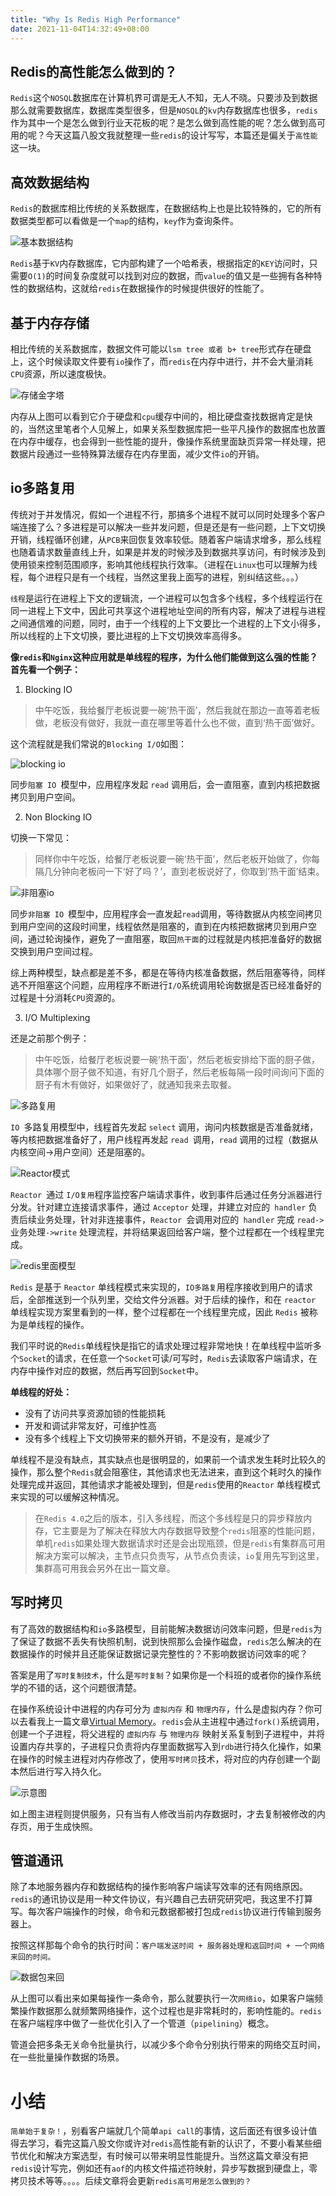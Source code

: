 ```yaml
---
title: "Why Is Redis High Performance"
date: 2021-11-04T14:32:49+08:00
---
```


## Redis的高性能怎么做到的？

`Redis`这个`NOSQL`数据库在计算机界可谓是无人不知，无人不晓。只要涉及到数据那么就需要数据库，数据库类型很多，但是`NOSQL`的`kv`内存数据库也很多，`redis`作为其中一个是怎么做到行业天花板的呢？是怎么做到高性能的呢？怎么做到高可用的呢？今天这篇八股文我就整理一些`redis`的设计写写，本篇还是偏关于`高性能`这一块。

## 高效数据结构

`Redis`的数据库相比传统的关系数据库，在数据结构上也是比较特殊的，它的所有数据类型都可以看做是一个`map`的结构，`key`作为查询条件。

![基本数据结构](https://tva1.sinaimg.cn/large/008i3skNgy1gw12lj58anj30de0doweo.jpg)

`Redis`基于`KV`内存数据库，它内部构建了一个哈希表，根据指定的`KEY`访问时，只需要`O(1)`的时间复杂度就可以找到对应的数据，而`value`的值又是一些拥有各种特性的数据结构，这就给`redis`在数据操作的时候提供很好的性能了。


## 基于内存存储

相比传统的关系数据库，数据文件可能以`lsm tree 或者 b+ tree`形式存在硬盘上，这个时候读取文件要有`io`操作了，而`redis`在内存中进行，并不会大量消耗`CPU`资源，所以速度极快。


![存储金字塔](https://tva1.sinaimg.cn/large/008i3skNgy1gw12yqw92mj30vq0gbq42.jpg)


内存从上图可以看到它介于硬盘和`cpu`缓存中间的，相比硬盘查找数据肯定是快的，当然这里笔者个人见解上，如果关系型数据库把一些平凡操作的数据库也放置在内存中缓存，也会得到一些性能的提升，像操作系统里面缺页异常一样处理，把数据片段通过一些特殊算法缓存在内存里面，减少文件`io`的开销。


## io多路复用

传统对于并发情况，假如一个进程不行，那搞多个进程不就可以同时处理多个客户端连接了么？多进程是可以解决一些并发问题，但是还是有一些问题，上下文切换开销，线程循环创建，从`PCB`来回恢复效率较低。随着客户端请求增多，那么线程也随着请求数量直线上升，如果是并发的时候涉及到数据共享访问，有时候涉及到使用锁来控制范围顺序，影响其他线程执行效率。（进程在`Linux`也可以理解为线程，每个进程只是有一个线程，当然这里我上面写的进程，别纠结这些。。。）

`线程`是运行在进程上下文的逻辑流，一个进程可以包含多个线程，多个线程运行在同一进程上下文中，因此可共享这个进程地址空间的所有内容，解决了进程与进程之间通信难的问题，同时，由于一个线程的上下文要比一个进程的上下文小得多，所以线程的上下文切换，要比进程的上下文切换效率高得多。

**像`redis`和`Nginx`这种应用就是单线程的程序，为什么他们能做到这么强的性能？首先看一个例子：**


1. Blocking IO

> 中午吃饭，我给餐厅老板说要一碗‘热干面’，然后我就在那边一直等着老板做，老板没有做好，我就一直在哪里等着什么也不做，直到‘热干面’做好。

这个流程就是我们常说的`Blocking I/O`如图：


![blocking io](https://files.mdnice.com/user/8699/c3ff4b65-dee0-4d34-8e4f-5fa8dd738d4e.png)

同步`阻塞 IO `模型中，应用程序发起 `read` 调用后，会一直阻塞，直到内核把数据拷贝到用户空间。

2. Non Blocking IO

切换一下常见：
> 同样你中午吃饭，给餐厅老板说要一碗‘热干面’，然后老板开始做了，你每隔几分钟向老板问一下‘好了吗？’，直到老板说好了，你取到‘热干面’结束。

![非阻塞io](https://tva1.sinaimg.cn/large/008i3skNgy1gw002j5urbj30ww0u0gnu.jpg)

同步`非阻塞 IO `模型中，应用程序会一直发起` read `调用，等待数据从内核空间拷贝到用户空间的这段时间里，线程依然是阻塞的，直到在内核把数据拷贝到用户空间，通过轮询操作，避免了一直阻塞，取回`热干面`的过程就是内核把准备好的数据交换到用户空间过程。


综上两种模型，缺点都是差不多，都是在等待内核准备数据，然后阻塞等待，同样逃不开阻塞这个问题，应用程序不断进行`I/O`系统调用轮询数据是否已经准备好的过程是十分消耗`CPU`资源的。


3. I/O Multiplexing

还是之前那个例子：
> 中午吃饭，给餐厅老板说要一碗‘热干面’，然后老板安排给下面的厨子做，具体哪个厨子做不知道，有好几个厨子，然后老板每隔一段时间询问下面的厨子有木有做好，如果做好了，就通知我来去取餐。

![多路复用](https://tva1.sinaimg.cn/large/008i3skNgy1gw0v3rlxc1j30vs0u040c.jpg)

`IO `多路复用模型中，线程首先发起 `select` 调用，询问内核数据是否准备就绪，等内核把数据准备好了，用户线程再发起 `read `调用，`read` 调用的过程（数据从内核空间->用户空间）还是阻塞的。


![Reactor模式](https://tva1.sinaimg.cn/large/008i3skNgy1gw0xx5f2ohj30et0fbaar.jpg)


`Reactor `通过 `I/O复用`程序监控客户端请求事件，收到事件后通过任务分派器进行分发。针对建立连接请求事件，通过 `Acceptor` 处理，并建立对应的` handler` 负责后续业务处理，针对非连接事件，`Reactor `会调用对应的` handler` 完成 `read->`业务处理`->write` 处理流程，并将结果返回给客户端，整个过程都在一个线程里完成。


![redis里面模型](https://tva1.sinaimg.cn/large/008i3skNgy1gw0y5wvraij30et0j3q3u.jpg)


`Redis` 是基于 `Reactor` 单线程模式来实现的，`IO多路复`用程序接收到用户的请求后，全部推送到一个队列里，交给文件分派器。对于后续的操作，和在 `reactor` 单线程实现方案里看到的一样，整个过程都在一个线程里完成，因此 `Redis` 被称为是单线程的操作。

我们平时说的`Redis`单线程快是指它的请求处理过程非常地快！在单线程中监听多个`Socket`的请求，在任意一个`Socket`可读/可写时，`Redis`去读取客户端请求，在内存中操作对应的数据，然后再写回到`Socket`中。

**单线程的好处：**

- 没有了访问共享资源加锁的性能损耗
- 开发和调试非常友好，可维护性高
- 没有多个线程上下文切换带来的额外开销，不是没有，是减少了

单线程不是没有缺点，其实缺点也是很明显的，如果前一个请求发生耗时比较久的操作，那么整个`Redis`就会阻塞住，其他请求也无法进来，直到这个耗时久的操作处理完成并返回，其他请求才能被处理到，但是`redis`使用的`Reactor` 单线程模式来实现的可以缓解这种情况。

> 在`Redis 4.0`之后的版本，引入多线程，而这个多线程是只的异步释放内存，它主要是为了解决在释放大内存数据导致整个`redis`阻塞的性能问题，单机`redis`如果处理大数据请求时还是会出现瓶颈，但是`redis`有集群高可用解决方案可以解决，主节点只负责写，从节点负责读，`io`复用先写到这里，集群高可用我会另外在出一篇文章。


## 写时拷贝

有了高效的数据结构和`io`多路模型，目前能解决数据访问效率问题，但是`redis`为了保证了数据不丢失有快照机制，说到快照那么会操作磁盘，`redis`怎么解决的在数据操作的时候并且还能保证数据记录完整性的？不影响数据访问效率的呢？

答案是用了`写时复制技术`，什么是`写时复制`？如果你是一个科班的或者你的操作系统学的不错的话，这个问题很清楚。

在操作系统设计中进程的内存可分为 `虚拟内存` 和 `物理内存`，什么是虚拟内存？你可以去看我上一篇文章[Virtual Memory](https://mp.weixin.qq.com/s/Ecy0lOSmyKNxON3LhdMhpQ)。`redis`会从主进程中通过`fork()`系统调用，创建一个子进程，将父进程的 `虚拟内存` 与 `物理内存` 映射关系复制到子进程中，并将设置内存共享的，子进程只负责将内存里面数据写入到`rdb`进行持久化操作，如果在操作的时候主进程对内存修改了，使用`写时拷贝`技术，将对应的内存创建一个副本然后进行写入持久化。

![示意图](https://tva1.sinaimg.cn/large/008i3skNgy1gw14asdso9j30qo0eygme.jpg)

如上图主进程则提供服务，只有当有人修改当前内存数据时，才去复制被修改的内存页，用于生成快照。

## 管道通讯

除了本地服务器内存和数据结构的操作影响客户端读写效率的还有网络原因。`redis`的通讯协议是用一种文件协议，有兴趣自己去研究研究吧，我这里不打算写。每次客户端操作的时候，命令和元数据都被打包成`redis`协议进行传输到服务器上。

按照这样那每个命令的执行时间：`客户端发送时间 + 服务器处理和返回时间 + 一个网络来回的时间。`

![数据包来回](https://tva1.sinaimg.cn/large/008i3skNgy1gw14qin0ghj30gx0fdmxc.jpg)

从上图可以看出来如果每操作一条命令，那么就要执行一次`网络io`，如果客户端频繁操作数据那么就频繁网络操作，这个过程也是非常耗时的，影响性能的。`redis`在客户端程序中做了一些优化引入了一个管道（`pipelining`）概念。

管道会把多条无关命令批量执行，以减少多个命令分别执行带来的网络交互时间，在一些批量操作数据的场景。

# 小结

`简单始于复杂！`，别看客户端就几个简单`api call`的事情，这后面还有很多设计值得去学习，看完这篇八股文你或许对`redis`高性能有新的认识了，不要小看某些细节优化和解决方案选型，有时候可以带来明显性能提升。当然这篇文章没有把`redis`设计写完，例如还有`aof`的内核文件描述符映射，异步写数据到硬盘上，零拷贝技术等等。。。。后续文章将会更新`redis高可用是怎么做到的？`

